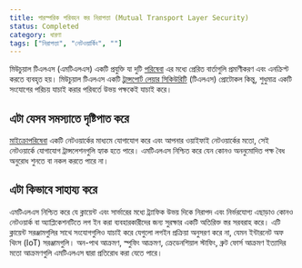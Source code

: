 ```yaml
---
title: পারস্পরিক পরিবহন স্তর নিরাপত্তা (Mutual Transport Layer Security)
status: Completed
category: ধারণা
tags: ["নিরাপত্তা", "নেটওয়ার্কিং", ""]
---
```


মিউচুয়াল টিএলএস (এমটিএলএস) একটি প্রযুক্তি যা দুটি [পরিষেবা](/bn/service/) এর মধ্যে প্রেরিত বার্তাগুলি প্রমাণীকরণ এবং এনক্রিপ্ট করতে ব্যবহৃত হয়। 
মিউচুয়াল টিএলএস একটি [ট্রান্সপোর্ট লেয়ার সিকিউরিটি](/bn/transport-layer-security/) (টিএলএস) প্রোটোকল কিন্তু, শুধুমাত্র একটি সংযোগের পরিচয় যাচাই করার পরিবর্তে উভয় পক্ষকেই যাচাই করে।

## এটা যেসব সমস্যাতে দৃষ্টিপাত করে

[মাইক্রোপরিষেবা](/bn/microservices-architecture/) একটি নেটওয়ার্কের মাধ্যমে যোগাযোগ করে এবং আপনার ওয়াইফাই নেটওয়ার্কের মতো, সেই নেটওয়ার্কে যোগাযোগ ট্রান্সলেশনগুলি হ্যাক হতে পারে। 
এমটিএলএস নিশ্চিত করে যেন কোনও অননুমোদিত পক্ষ বৈধ অনুরোধ শুনতে বা নকল করতে পারে না।

## এটা কিভাবে সাহায্য করে

এমটিএলএস নিশ্চিত করে যে ক্লায়েন্ট এবং সার্ভারের মধ্যে ট্র্যাফিক উভয় দিকে নিরাপদ এবং নির্ভরযোগ্য এছাড়াও কোনও নেটওয়ার্ক বা 
অ্যাপ্লিকেশনটিতে লগ ইন করা ব্যবহারকারীদের জন্য সুরক্ষার একটি অতিরিক্ত স্তর সরবরাহ করে। 
এটি ক্লায়েন্ট সরঞ্জামগুলির সাথে সংযোগগুলিও যাচাই করে যেগুলো লগইন প্রক্রিয়া অনুসরণ করে না, যেমন ইন্টারনেট অফ থিংস (IoT) সরঞ্জামগুলি। 
অন-পাথ আক্রমণ, স্পুফিং আক্রমণ, ক্রেডেনশিয়াল স্টাফিং, ব্রুট ফোর্স আক্রমণ ইত্যাদির মতো আক্রমণগুলি এমটিএলএস দ্বারা প্রতিরোধ করা যেতে পারে।
